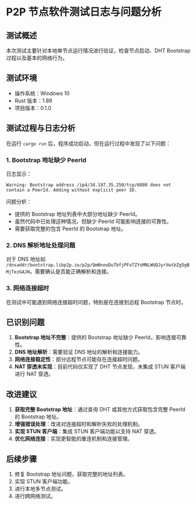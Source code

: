 # P2P 节点软件测试日志与问题分析

## 测试概述

本次测试主要针对本地单节点运行情况进行验证，检查节点启动、DHT Bootstrap 过程以及基本的网络行为。

## 测试环境

- 操作系统：Windows 10
- Rust 版本：1.89
- 项目版本：0.1.0

## 测试过程与日志分析

在运行 `cargo run` 后，程序成功启动，但在运行过程中发现了以下问题：

### 1. Bootstrap 地址缺少 PeerId

日志显示：
```
Warning: Bootstrap address /ip4/34.197.35.250/tcp/6880 does not contain a PeerId. Adding without explicit peer ID.
```

问题分析：
- 提供的 Bootstrap 地址列表中大部分地址缺少 PeerId。
- 虽然代码中已处理这种情况，但缺少 PeerId 可能影响连接的可靠性。
- 需要获取完整的包含 PeerId 的 Bootstrap 地址。

### 2. DNS 解析地址处理问题

对于 DNS 地址如 `/dnsaddr/bootstrap.libp2p.io/p2p/QmNnooDu7bfjPFoTZYxMNLWUQJyrVwtbZg5gBMjTezGAJN`，需要确认是否能正确解析和连接。

### 3. 网络连接超时

在测试中可能遇到网络连接超时问题，特别是在连接到远程 Bootstrap 节点时。

## 已识别问题

1. **Bootstrap 地址不完整**：提供的 Bootstrap 地址缺少 PeerId，影响连接可靠性。
2. **DNS 地址解析**：需要验证 DNS 地址的解析和连接能力。
3. **网络连接稳定性**：部分远程节点可能存在连接超时问题。
4. **NAT 穿透未实现**：目前代码仅实现了 DHT 节点发现，未集成 STUN 客户端进行 NAT 穿透。

## 改进建议

1. **获取完整 Bootstrap 地址**：通过查询 DHT 或其他方式获取包含完整 PeerId 的 Bootstrap 地址。
2. **增强错误处理**：改进对连接超时和解析失败的处理机制。
3. **实现 STUN 客户端**：集成 STUN 客户端功能以支持 NAT 穿透。
4. **优化网络连接**：实现更智能的重连机制和连接管理。

## 后续步骤

1. 修复 Bootstrap 地址问题，获取完整的地址列表。
2. 实现 STUN 客户端功能。
3. 进行本地多节点测试。
4. 进行跨网络测试。